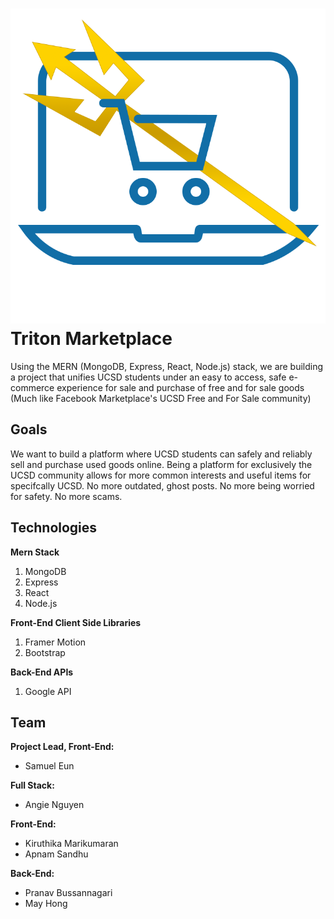 # ![🔱 🛒](/client/public/images/TM-logo.png) Triton Marketplace

Using the MERN (MongoDB, Express, React, Node.js) stack, we are building a project that unifies UCSD students under an easy to access, safe e-commerce experience for sale and purchase of free and for sale goods (Much like Facebook Marketplace's UCSD Free and For Sale community)

## Goals 

We want to build a platform where UCSD students can safely and reliably sell and purchase used goods online. Being a platform for exclusively the UCSD community allows for more common interests and useful items for specifcally UCSD. No more outdated, ghost posts. No more being worried for safety. No more scams. 

## Technologies

**Mern Stack**
1. MongoDB
2. Express
3. React
4. Node.js

**Front-End Client Side Libraries**
1. Framer Motion
2. Bootstrap

**Back-End APIs**
1. Google API

## Team

**Project Lead, Front-End:**
- Samuel Eun

**Full Stack:**
- Angie Nguyen

**Front-End:**
- Kiruthika Marikumaran
- Apnam Sandhu

**Back-End:**
- Pranav Bussannagari
- May Hong